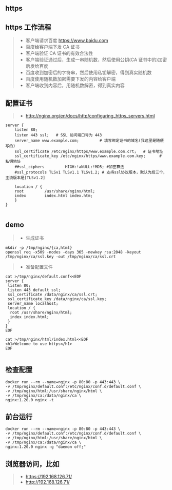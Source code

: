 ## https

## https 工作流程
>- 客户端请求百度 https://www.baidu.com
>- 百度给客户端下发 CA 证书
>- 客户端验证 CA 证书的有效合法性
>- 客户端验证通过后，生成一串随机数，然后使用公钥(CA 证书中的)加密后发给百度
>- 百度收到加密后的字符串，然后使用私钥解密，得到真实随机数
>- 百度使用随机数加密需要下发的内容给客户端
>- 客户端收到内容后，用随机数解密，得到真实内容 

## 配置证书
>- http://nginx.org/en/docs/http/configuring_https_servers.html

```
server {
	listen 80;
	listen 443 ssl;   # SSL 访问端口号为 443
	server_name www.example.com;         # 填写绑定证书的域名(我这里是随便写的)
	ssl_certificate /etc/nginx/https/www.example.com.crt;   # 证书地址
	ssl_certificate_key /etc/nginx/https/www.example.com.key;      # 私钥地址
	##ssl_ciphers         HIGH:!aNULL:!MD5; #加密算法
	#ssl_protocols TLSv1 TLSv1.1 TLSv1.2; # 支持ssl协议版本，默认为后三个，主流版本是[TLSv1.2]

	location / {
	root         /usr/share/nginx/html;
	index        index.html index.htm;
	}
}


```

## demo
>- 生成证书
```
mkdir -p /tmp/nginx/{ca,html}
openssl req -x509 -nodes -days 365 -newkey rsa:2048 -keyout /tmp/nginx/ca/ssl.key -out /tmp/nginx/ca/ssl.crt
```

>- 准备配置文件
```
cat >/tmp/nginx/default.conf<<EOF
server {
 listen 80;
 listen 443 default ssl;
 ssl_certificate /data/nginx/ca/ssl.crt;
 ssl_certificate_key /data/nginx/ca/ssl.key;
 server_name localhost;
 location / {
  root /usr/share/nginx/html;
  index index.html;
 }
}
EOF

cat >/tmp/nginx/html/index.html<<EOF
<h1>Welcome to use https</h1>
EOF


```

## 检查配置
```
docker run --rm --name=nginx -p 80:80 -p 443:443 \
-v /tmp/nginx/default.conf:/etc/nginx/conf.d/default.conf \
-v /tmp/nginx/html:/usr/share/nginx/html \
-v /tmp/nginx/ca:/data/nginx/ca \
nginx:1.20.0 nginx -t
```

## 前台运行
```
docker run --rm --name=nginx -p 80:80 -p 443:443 \
-v /tmp/nginx/default.conf:/etc/nginx/conf.d/default.conf \
-v /tmp/nginx/html:/usr/share/nginx/html \
-v /tmp/nginx/ca:/data/nginx/ca \
nginx:1.20.0 nginx -g "daemon off;"
```

## 浏览器访问，比如
>- https://192.168.126.71/
>- http://192.168.126.71/